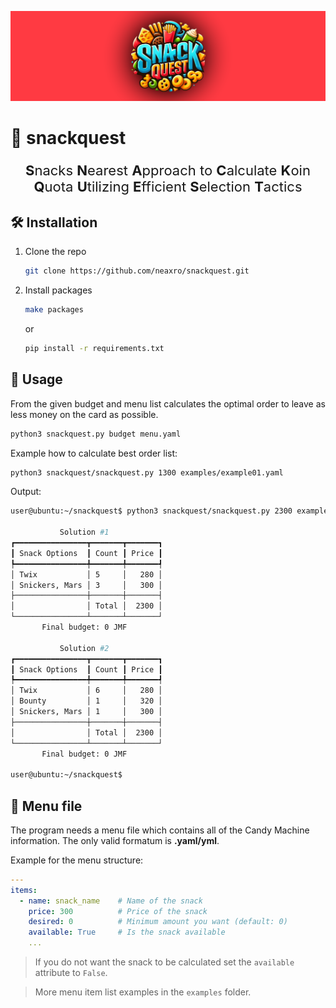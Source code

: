 ![Snackquest](assets/SnackquestBanner.png)
# :chocolate_bar: snackquest
<p style="text-align:center;font-size:22px">
<b>S</b>nacks <b>N</b>earest <b>A</b>pproach to <b>C</b>alculate <b>K</b>oin <b>Q</b>uota <b>U</b>tilizing <b>E</b>fficient <b>S</b>election <b>T</b>actics
</p>

## :hammer_and_wrench: Installation
1. Clone the repo
    ```sh
    git clone https://github.com/neaxro/snackquest.git
    ```
2. Install packages
    ```sh
    make packages 
    ```
    or
    
    ```sh
    pip install -r requirements.txt
    ```

## :dart: Usage
From the given budget and menu list calculates the optimal order to leave as less money on the card as possible.

```sh
python3 snackquest.py budget menu.yaml
```
Example how to calculate best order list:
```sh
python3 snackquest/snackquest.py 1300 examples/example01.yaml
```
Output:
```sh
user@ubuntu:~/snackquest$ python3 snackquest/snackquest.py 2300 examples/example01.yaml

           Solution #1
┏━━━━━━━━━━━━━━━━┳━━━━━━━┳━━━━━━━┓
┃ Snack Options  ┃ Count ┃ Price ┃
┡━━━━━━━━━━━━━━━━╇━━━━━━━╇━━━━━━━┩
│ Twix           │ 5     │   280 │
│ Snickers, Mars │ 3     │   300 │
├────────────────┼───────┼───────┤
│                │ Total │  2300 │
└────────────────┴───────┴───────┘
       Final budget: 0 JMF

           Solution #2
┏━━━━━━━━━━━━━━━━┳━━━━━━━┳━━━━━━━┓
┃ Snack Options  ┃ Count ┃ Price ┃
┡━━━━━━━━━━━━━━━━╇━━━━━━━╇━━━━━━━┩
│ Twix           │ 6     │   280 │
│ Bounty         │ 1     │   320 │
│ Snickers, Mars │ 1     │   300 │
├────────────────┼───────┼───────┤
│                │ Total │  2300 │
└────────────────┴───────┴───────┘
       Final budget: 0 JMF

user@ubuntu:~/snackquest$
```
## :bookmark_tabs: Menu file
The program needs a menu file which contains all of the Candy Machine information. The only valid formatum is **.yaml/yml**.

Example for the menu structure:
```yaml
---
items:
  - name: snack_name    # Name of the snack
    price: 300          # Price of the snack
    desired: 0          # Minimum amount you want (default: 0)
    available: True     # Is the snack available
    ...
```
> If you do not want the snack to be calculated set the `available` attribute to `False`.

> More menu item list examples in the `examples` folder.